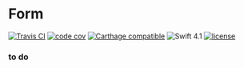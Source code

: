 # Form

[![Travis CI](https://img.shields.io/travis/OneAfternoon/Form/master.svg?style=flat-square)](https://travis-ci.org/OneAfternoon/Form) [![code cov](https://img.shields.io/codecov/c/github/OneAfternoon/Form.svg?style=flat-square)](https://codecov.io/gh/OneAfternoon/Form) [![Carthage compatible](https://img.shields.io/badge/Carthage-compatible-4BC51D.svg?style=flat-square)](https://github.com/Carthage/Carthage) ![Swift 4.1](https://img.shields.io/badge/Swift-4.1-orange.svg?style=flat-square) [![license](	https://img.shields.io/github/license/OneAfternoon/Form.svg?style=flat-square)](https://github.com/OneAfternoon/Form/blob/master/LICENSE)

### to do
